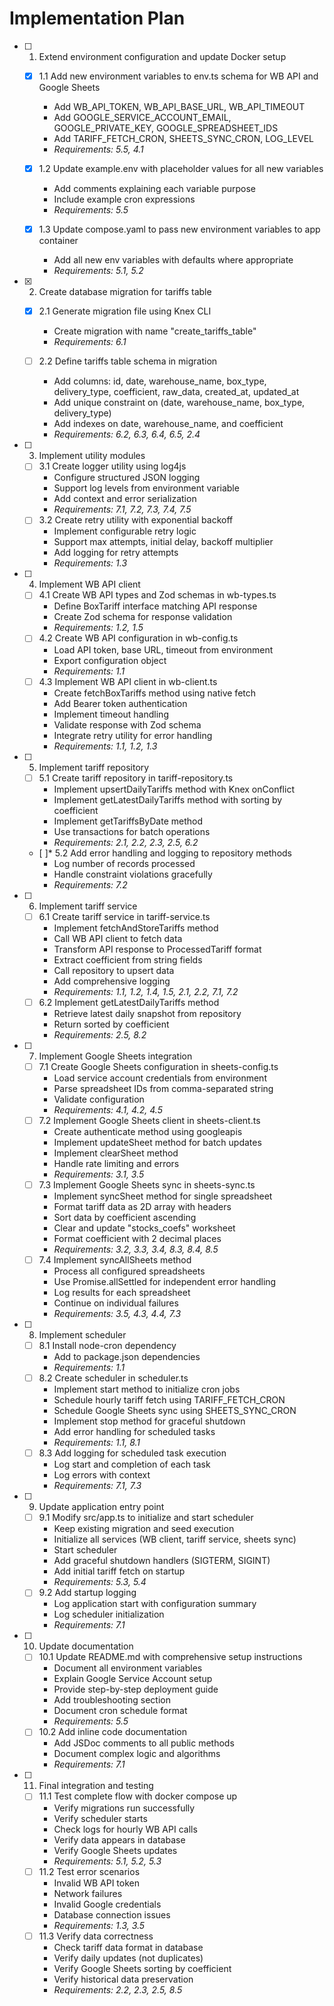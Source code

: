 # Implementation Plan

- [ ] 1. Extend environment configuration and update Docker setup



  - [x] 1.1 Add new environment variables to env.ts schema for WB API and Google Sheets


    - Add WB_API_TOKEN, WB_API_BASE_URL, WB_API_TIMEOUT
    - Add GOOGLE_SERVICE_ACCOUNT_EMAIL, GOOGLE_PRIVATE_KEY, GOOGLE_SPREADSHEET_IDS
    - Add TARIFF_FETCH_CRON, SHEETS_SYNC_CRON, LOG_LEVEL
    - _Requirements: 5.5, 4.1_
  - [x] 1.2 Update example.env with placeholder values for all new variables


    - Add comments explaining each variable purpose
    - Include example cron expressions
    - _Requirements: 5.5_
  - [x] 1.3 Update compose.yaml to pass new environment variables to app container


    - Add all new env variables with defaults where appropriate
    - _Requirements: 5.1, 5.2_

- [x] 2. Create database migration for tariffs table





  - [x] 2.1 Generate migration file using Knex CLI


    - Create migration with name "create_tariffs_table"
    - _Requirements: 6.1_
  - [ ] 2.2 Define tariffs table schema in migration
    - Add columns: id, date, warehouse_name, box_type, delivery_type, coefficient, raw_data, created_at, updated_at
    - Add unique constraint on (date, warehouse_name, box_type, delivery_type)
    - Add indexes on date, warehouse_name, and coefficient
    - _Requirements: 6.2, 6.3, 6.4, 6.5, 2.4_

- [ ] 3. Implement utility modules
  - [ ] 3.1 Create logger utility using log4js
    - Configure structured JSON logging
    - Support log levels from environment variable
    - Add context and error serialization
    - _Requirements: 7.1, 7.2, 7.3, 7.4, 7.5_
  - [ ] 3.2 Create retry utility with exponential backoff
    - Implement configurable retry logic
    - Support max attempts, initial delay, backoff multiplier
    - Add logging for retry attempts
    - _Requirements: 1.3_

- [ ] 4. Implement WB API client
  - [ ] 4.1 Create WB API types and Zod schemas in wb-types.ts
    - Define BoxTariff interface matching API response
    - Create Zod schema for response validation
    - _Requirements: 1.2, 1.5_
  - [ ] 4.2 Create WB API configuration in wb-config.ts
    - Load API token, base URL, timeout from environment
    - Export configuration object
    - _Requirements: 1.1_
  - [ ] 4.3 Implement WB API client in wb-client.ts
    - Create fetchBoxTariffs method using native fetch
    - Add Bearer token authentication
    - Implement timeout handling
    - Validate response with Zod schema
    - Integrate retry utility for error handling
    - _Requirements: 1.1, 1.2, 1.3_

- [ ] 5. Implement tariff repository
  - [ ] 5.1 Create tariff repository in tariff-repository.ts
    - Implement upsertDailyTariffs method with Knex onConflict
    - Implement getLatestDailyTariffs method with sorting by coefficient
    - Implement getTariffsByDate method
    - Use transactions for batch operations
    - _Requirements: 2.1, 2.2, 2.3, 2.5, 6.2_
  - [ ]* 5.2 Add error handling and logging to repository methods
    - Log number of records processed
    - Handle constraint violations gracefully
    - _Requirements: 7.2_

- [ ] 6. Implement tariff service
  - [ ] 6.1 Create tariff service in tariff-service.ts
    - Implement fetchAndStoreTariffs method
    - Call WB API client to fetch data
    - Transform API response to ProcessedTariff format
    - Extract coefficient from string fields
    - Call repository to upsert data
    - Add comprehensive logging
    - _Requirements: 1.1, 1.2, 1.4, 1.5, 2.1, 2.2, 7.1, 7.2_
  - [ ] 6.2 Implement getLatestDailyTariffs method
    - Retrieve latest daily snapshot from repository
    - Return sorted by coefficient
    - _Requirements: 2.5, 8.2_

- [ ] 7. Implement Google Sheets integration
  - [ ] 7.1 Create Google Sheets configuration in sheets-config.ts
    - Load service account credentials from environment
    - Parse spreadsheet IDs from comma-separated string
    - Validate configuration
    - _Requirements: 4.1, 4.2, 4.5_
  - [ ] 7.2 Implement Google Sheets client in sheets-client.ts
    - Create authenticate method using googleapis
    - Implement updateSheet method for batch updates
    - Implement clearSheet method
    - Handle rate limiting and errors
    - _Requirements: 3.1, 3.5_
  - [ ] 7.3 Implement Google Sheets sync in sheets-sync.ts
    - Implement syncSheet method for single spreadsheet
    - Format tariff data as 2D array with headers
    - Sort data by coefficient ascending
    - Clear and update "stocks_coefs" worksheet
    - Format coefficient with 2 decimal places
    - _Requirements: 3.2, 3.3, 3.4, 8.3, 8.4, 8.5_
  - [ ] 7.4 Implement syncAllSheets method
    - Process all configured spreadsheets
    - Use Promise.allSettled for independent error handling
    - Log results for each spreadsheet
    - Continue on individual failures
    - _Requirements: 3.5, 4.3, 4.4, 7.3_

- [ ] 8. Implement scheduler
  - [ ] 8.1 Install node-cron dependency
    - Add to package.json dependencies
    - _Requirements: 1.1_
  - [ ] 8.2 Create scheduler in scheduler.ts
    - Implement start method to initialize cron jobs
    - Schedule hourly tariff fetch using TARIFF_FETCH_CRON
    - Schedule Google Sheets sync using SHEETS_SYNC_CRON
    - Implement stop method for graceful shutdown
    - Add error handling for scheduled tasks
    - _Requirements: 1.1, 8.1_
  - [ ] 8.3 Add logging for scheduled task execution
    - Log start and completion of each task
    - Log errors with context
    - _Requirements: 7.1, 7.3_

- [ ] 9. Update application entry point
  - [ ] 9.1 Modify src/app.ts to initialize and start scheduler
    - Keep existing migration and seed execution
    - Initialize all services (WB client, tariff service, sheets sync)
    - Start scheduler
    - Add graceful shutdown handlers (SIGTERM, SIGINT)
    - Add initial tariff fetch on startup
    - _Requirements: 5.3, 5.4_
  - [ ] 9.2 Add startup logging
    - Log application start with configuration summary
    - Log scheduler initialization
    - _Requirements: 7.1_

- [ ] 10. Update documentation
  - [ ] 10.1 Update README.md with comprehensive setup instructions
    - Document all environment variables
    - Explain Google Service Account setup
    - Provide step-by-step deployment guide
    - Add troubleshooting section
    - Document cron schedule format
    - _Requirements: 5.5_
  - [ ] 10.2 Add inline code documentation
    - Add JSDoc comments to all public methods
    - Document complex logic and algorithms
    - _Requirements: 7.1_

- [ ] 11. Final integration and testing
  - [ ] 11.1 Test complete flow with docker compose up
    - Verify migrations run successfully
    - Verify scheduler starts
    - Check logs for hourly WB API calls
    - Verify data appears in database
    - Verify Google Sheets updates
    - _Requirements: 5.1, 5.2, 5.3_
  - [ ] 11.2 Test error scenarios
    - Invalid WB API token
    - Network failures
    - Invalid Google credentials
    - Database connection issues
    - _Requirements: 1.3, 3.5_
  - [ ] 11.3 Verify data correctness
    - Check tariff data format in database
    - Verify daily updates (not duplicates)
    - Verify Google Sheets sorting by coefficient
    - Verify historical data preservation
    - _Requirements: 2.2, 2.3, 2.5, 8.5_
